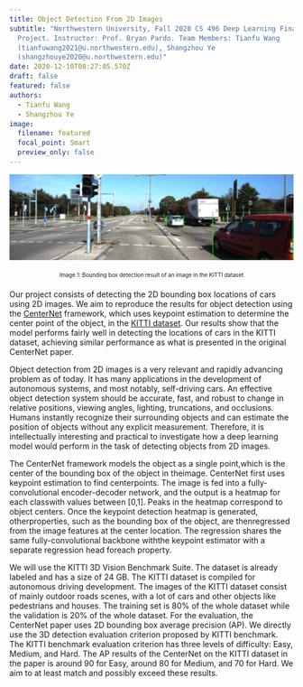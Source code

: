 ```yaml
---
title: Object Detection From 2D Images
subtitle: "Northwestern University, Fall 2020 CS 496 Deep Learning Final
  Project. Instructor: Prof. Bryan Pardo. Team Members: Tianfu Wang
  (tianfuwang2021@u.northwestern.edu), Shangzhou Ye
  (shangzhouye2020@u.northwestern.edu)"
date: 2020-12-10T08:27:05.570Z
draft: false
featured: false
authors:
  - Tianfu Wang
  - Shangzhou Ye
image:
  filename: featured
  focal_point: Smart
  preview_only: false
---
```

![Bounding box detection result of a example image.](wechatimg131.jpeg "Bounding box detection result of an image in the KITTI dataset.")

<p style="text-align: center;"><sub><sup>Image 1: Bounding box detection result of an image in the KITTI dataset</sup></sub></p>

Our project consists of detecting the 2D bounding box locations of cars using 2D images. We aim to reproduce the results for object detection using the [CenterNet](https://arxiv.org/pdf/1904.07850.pdf) framework, which uses keypoint estimation to determine the center point of the object, in the [KITTI dataset](http://www.cvlibs.net/publications/Geiger2012CVPR.pdf). Our results show that the model performs fairly well in detecting the locations of cars in the KITTI dataset, achieving similar performance as what is presented in the original CenterNet paper.

Object detection from 2D images is a very relevant and rapidly advancing problem as of today. It has many applications in the development of autonomous systems, and most notably, self-driving cars. An effective object detection system should be accurate, fast, and robust to change in relative positions, viewing angles, lighting, truncations, and occlusions. Humans instantly recognize their surrounding objects and  can  estimate the position of objects without any explicit measurement. Therefore, it is intellectually interesting and practical to investigate how a deep learning model would perform in the task of detecting objects from 2D images.

The CenterNet framework models the object as a single point,which is the center of the bounding box of the object in theimage. CenterNet first uses keypoint estimation to find centerpoints. The image is fed into a fully-convolutional encoder-decoder network, and the output is a heatmap for each classwith values between \[0,1]. Peaks in the heatmap correspond to object centers. Once the keypoint detection heatmap is generated, otherproperties, such as the bounding box of the object, are thenregressed from the image features at the center location. The regression shares the same fully-convolutional backbone withthe keypoint estimator with a separate regression head foreach property.

We will use the KITTI 3D Vision Benchmark Suite. The dataset is already labeled and has a size of 24 GB. The KITTI dataset is compiled for autonomous driving development. The images of the KITTI dataset consist of mainly outdoor roads scenes, with a lot of cars and other objects like pedestrians and houses. The training set is 80% of the whole dataset while the validation is 20% of the whole dataset. For the evaluation, the CenterNet paper uses 2D bounding box average precision (AP). We directly use the 3D detection evaluation criterion proposed by KITTI benchmark. The KITTI benchmark evaluation criterion has three levels of difficulty: Easy, Medium, and Hard. The AP results of the CenterNet on the KITTI dataset in the paper is around 90 for Easy, around 80 for Medium, and 70 for Hard. We aim to at least match and possibly exceed these results.